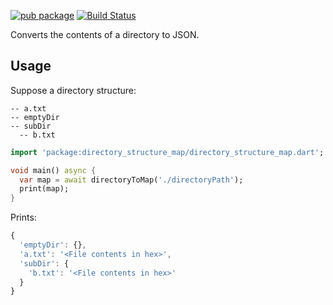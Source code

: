 [![pub package](https://img.shields.io/pub/v/directory_structure_map.svg)](https://pub.dev/packages/directory_structure_map)
[![Build Status](https://github.com/flutter-cavalry/directory_structure_map/workflows/Build/badge.svg)](https://github.com/flutter-cavalry/directory_structure_map/actions)

Converts the contents of a directory to JSON.

## Usage

Suppose a directory structure:

```
-- a.txt
-- emptyDir
-- subDir
  -- b.txt
```

```dart
import 'package:directory_structure_map/directory_structure_map.dart';

void main() async {
  var map = await directoryToMap('./directoryPath');
  print(map);
}
```

Prints:

```js
{
  'emptyDir': {},
  'a.txt': '<File contents in hex>',
  'subDir': {
    'b.txt': '<File contents in hex>'
  }
}
```
